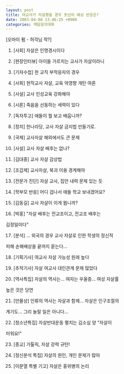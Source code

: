 ```yaml
---
layout: post
title: 여교사가 자살했을 경우 좃선의 예상 반응은?
date: 2003-04-08 13:46:25 +0900
categories: 깨달음의대화
---
```

[오마이 펌 - 허걱님 작?]
  

  
1. [사회] 자살은 인명경시이다
  

  
2. [현장인터뷰] 아이들 가르치는 교사가 자살이라니
  

  
3. [기자수첩] 한 교직 부적응자의 경우
  

  
4. [사회] 현직교사 자살, 교육 악영향 개탄 여론
  

  
5. [사설] 교사 인성교육 강화해야
  

  
6. [시론] 죽음을 선동하는 세력이 있다
  

  
7. [독자투고] 애들이 뭘 보고 배웁니까?
  

  
8. [정치] 한나라당, 교사 자살 금지법 만들기로.
  

  
9. [국제] 교사자살 해외에서도 큰 문제
  

  
10. [사설] 교사 자살 배후는 없나?
  

  
11. [김대중] 교사 자살 감상법
  

  
12. [조갑제] 교사자살, 북괴 이용 경계해야
  

  
13. [전문가 진단] 자살 교사, 집안 내력 문제 있는 듯
  

  
14. [학부모 반응] 어디 겁나서 애들 학교 보내겠어요?
  

  
15. [김동길] 교사 자살이 이게 뭡니까?
  

  
16. [박홍] "자살 배후는 전교조이고, 전교조 배후는
  
김정일이다"
  

  
17. [분석] ... 외국의 경우 교사 자살로 인한 학생의 정신적
  
피해 손해배상을 끝까지 묻는다...
  

  
18. [기획기사] 여교사 자살 가능성 원래 높다
  

  
19. [추적기사] 자살 여교사 대인관계 문제 많았다
  

  
20. [역사특집] 자살의 역사는... 여자는 우울증... 여성 자살률
  
높은 것은 당연
  

  
21. [만물상] 인류의 역사는 자살과 함께... 자살은 인구조절의
  
계기도... 그리 놀랄 일은 아니다...
  

  
22. [청소년특집] 자살반대운동 펼치는 김소심 양 "자살이
  
미워요!"
  

  
23. [종교] 가톨릭, 자살 강력 규탄!
  

  
24. [정신분석 특집] 자살의 원인, 개인 문제가 많아
  

  
25. [이문열 특별 기고] 자살은 홍위병의 논리